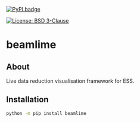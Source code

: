 [![PyPI badge](http://img.shields.io/pypi/v/beamlime.svg)](https://pypi.python.org/pypi/beamlime)
<!-- [![Anaconda-Server Badge](https://anaconda.org/scipp/beamlime/badges/version.svg)](https://anaconda.org/scipp/beamlime) -->
<!-- TODO: Uncomment anaconda badge. -->
[![License: BSD 3-Clause](https://img.shields.io/badge/License-BSD%203--Clause-blue.svg)](LICENSE)

# beamlime

## About

Live data reduction visualisation framework for ESS.

## Installation

```sh
python -m pip install beamlime
```
